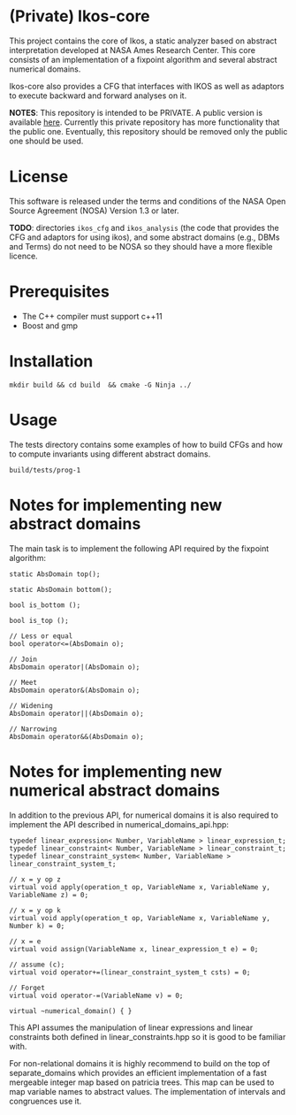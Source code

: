 # (Private) Ikos-core #

This project contains the core of Ikos, a static analyzer based on
abstract interpretation developed at NASA Ames Research Center. This
core consists of an implementation of a fixpoint algorithm and several
abstract numerical domains.

Ikos-core also provides a CFG that interfaces with IKOS as well
as adaptors to execute backward and forward analyses on it.

**NOTES**: This repository is intended to be PRIVATE. A public version
  is available [here](https://github.com/seahorn/ikos-core). Currently
  this private repository has more functionality that the public
  one. Eventually, this repository should be removed only the public
  one should be used.


# License #

This software is released under the terms and conditions of the NASA
Open Source Agreement (NOSA) Version 1.3 or later.

**TODO**: directories `ikos_cfg` and `ikos_analysis` (the code that
  provides the CFG and adaptors for using ikos), and some abstract
  domains (e.g., DBMs and Terms) do not need to be NOSA so they should
  have a more flexible licence.

# Prerequisites #

- The C++ compiler must support c++11
- Boost and gmp  

# Installation #
`
mkdir build && cd build  && cmake -G Ninja ../
`

# Usage #

The tests directory contains some examples of how to build CFGs and
how to compute invariants using different abstract domains.

`
build/tests/prog-1
`

# Notes for implementing new abstract domains #

The main task is to implement the following API required by the
fixpoint algorithm:
  
    static AbsDomain top();
    
    static AbsDomain bottom();
    
    bool is_bottom ();

    bool is_top ();

    // Less or equal
    bool operator<=(AbsDomain o);

    // Join
    AbsDomain operator|(AbsDomain o);

    // Meet
    AbsDomain operator&(AbsDomain o);

    // Widening
    AbsDomain operator||(AbsDomain o);

    // Narrowing 
    AbsDomain operator&&(AbsDomain o);
    
# Notes for implementing new numerical abstract domains #

In addition to the previous API, for numerical domains it is also required to implement the API described in
numerical_domains_api.hpp:

    typedef linear_expression< Number, VariableName > linear_expression_t;
    typedef linear_constraint< Number, VariableName > linear_constraint_t;
    typedef linear_constraint_system< Number, VariableName > linear_constraint_system_t;
  
    // x = y op z
    virtual void apply(operation_t op, VariableName x, VariableName y, VariableName z) = 0; 

    // x = y op k
    virtual void apply(operation_t op, VariableName x, VariableName y, Number k) = 0; 

    // x = e
    virtual void assign(VariableName x, linear_expression_t e) = 0; 

    // assume (c);
    virtual void operator+=(linear_constraint_system_t csts) = 0;

    // Forget
    virtual void operator-=(VariableName v) = 0;

    virtual ~numerical_domain() { }
      
This API assumes the manipulation of linear expressions and linear
constraints both defined in linear_constraints.hpp so it is good to be
familiar with.

For non-relational domains it is highly recommend to build on the top
of separate_domains which provides an efficient implementation of a
fast mergeable integer map based on patricia trees. This map can be
used to map variable names to abstract values. The implementation of
intervals and congruences use it.
